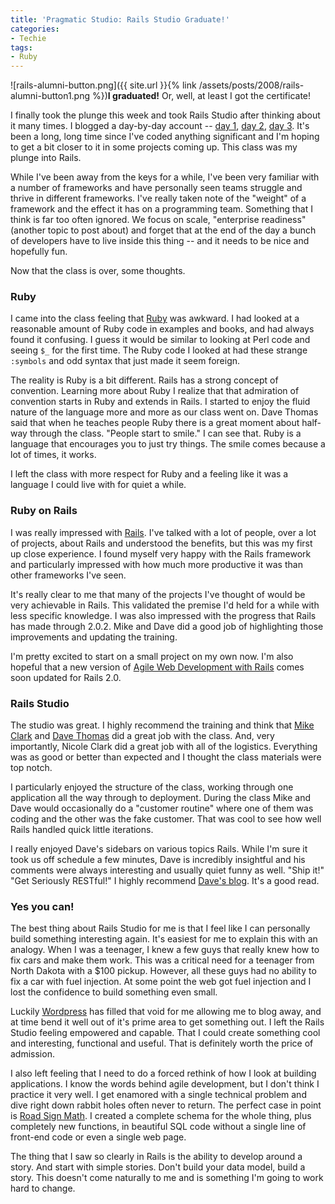 ```yaml
---
title: 'Pragmatic Studio: Rails Studio Graduate!'
categories:
- Techie
tags:
- Ruby
---
```


![rails-alumni-button.png]({{ site.url }}{% link /assets/posts/2008/rails-alumni-button1.png %})**I graduated!** Or, well, at least I got the certificate!

I finally took the plunge this week and took Rails Studio after thinking about it many times. I blogged a day-by-day account -- [day 1](http://www.slashthing.com/pragmatic-studio-rails-studio-day-1/), [day 2](http://www.slashthing.com/pragmatic-studio-rails-studio-day-2/), [day 3](http://www.slashthing.com/pragmatic-studio-rails-studio-day-3/). It's been a long, long time since I've coded anything significant and I'm hoping to get a bit closer to it in some projects coming up. This class was my plunge into Rails.

While I've been away from the keys for a while, I've been very familiar with a number of frameworks and have personally seen teams struggle and thrive in different frameworks. I've really taken note of the "weight" of a framework and the effect it has on a programming team. Something that I think is far too often ignored. We focus on scale, "enterprise readiness" (another topic to post about) and forget that at the end of the day a bunch of developers have to live inside this thing -- and it needs to be nice and hopefully fun.

Now that the class is over, some thoughts.

<!-- more -->

### Ruby

I came into the class feeling that [Ruby](http://www.ruby-lang.org/) was awkward. I had looked at a reasonable amount of Ruby code in examples and books, and had always found it confusing. I guess it would be similar to looking at Perl code and seeing `$_` for the first time. The Ruby code I looked at had these strange `:symbols` and odd syntax that just made it seem foreign.

The reality is Ruby is a bit different. Rails has a strong concept of convention. Learning more about Ruby I realize that that admiration of convention starts in Ruby and extends in Rails. I started to enjoy the fluid nature of the language more and more as our class went on. Dave Thomas said that when he teaches people Ruby there is a great moment about half-way through the class. "People start to smile." I can see that. Ruby is a language that encourages you to just try things. The smile comes because a lot of times, it works.

I left the class with more respect for Ruby and a feeling like it was a language I could live with for quiet a while.

### Ruby on Rails

I was really impressed with [Rails](http://www.rubyonrails.com/). I've talked with a lot of people, over a lot of projects, about Rails and understood the benefits, but this was my first up close experience. I found myself very happy with the Rails framework and particularly impressed with how much more productive it was than other frameworks I've seen.

It's really clear to me that many of the projects I've thought of would be very achievable in Rails. This validated the premise I'd held for a while with less specific knowledge. I was also impressed with the progress that Rails has made through 2.0.2. Mike and Dave did a good job of highlighting those improvements and updating the training.

I'm pretty excited to start on a small project on my own now. I'm also hopeful that a new version of [Agile Web Development with Rails](http://www.pragprog.com/titles/rails2) comes soon updated for Rails 2.0.

### Rails Studio

The studio was great. I highly recommend the training and think that [Mike Clark](http://www.clarkware.com/) and [Dave Thomas](http://pragdave.pragprog.com/) did a great job with the class. And, very importantly, Nicole Clark did a great job with all of the logistics. Everything was as good or better than expected and I thought the class materials were top notch.

I particularly enjoyed the structure of the class, working through one application all the way through to deployment. During the class Mike and Dave would occasionally do a "customer routine" where one of them was coding and the other was the fake customer. That was cool to see how well Rails handled quick little iterations.

I really enjoyed Dave's sidebars on various topics Rails. While I'm sure it took us off schedule a few minutes, Dave is incredibly insightful and his comments were always interesting and usually quiet funny as well. "Ship it!" "Get Seriously RESTful!" I highly recommend [Dave's blog](http://pragdave.pragprog.com/). It's a good read.

### Yes you can!

The best thing about Rails Studio for me is that I feel like I can personally build something interesting again. It's easiest for me to explain this with an analogy. When I was a teenager, I knew a few guys that really knew how to fix cars and make them work. This was a critical need for a teenager from North Dakota with a $100 pickup. However, all these guys had no ability to fix a car with fuel injection. At some point the web got fuel injection and I lost the confidence to build something even small.

Luckily [Wordpress](http://www.wordpress.org/) has filled that void for me allowing me to blog away, and at time bend it well out of it's prime area to get something out. I left the Rails Studio feeling empowered and capable. That I could create something cool and interesting, functional and useful. That is definitely worth the price of admission.

I also left feeling that I need to do a forced rethink of how I look at building applications. I know the words behind agile development, but I don't think I practice it very well. I get enamored with a single technical problem and dive right down rabbit holes often never to return. The perfect case in point is [Road Sign Math](http://www.roadsignmath.com/). I created a complete schema for the whole thing, plus completely new functions, in beautiful SQL code without a single line of front-end code or even a single web page.

The thing that I saw so clearly in Rails is the ability to develop around a story. And start with simple stories. Don't build your data model, build a story. This doesn't come naturally to me and is something I'm going to work hard to change.
